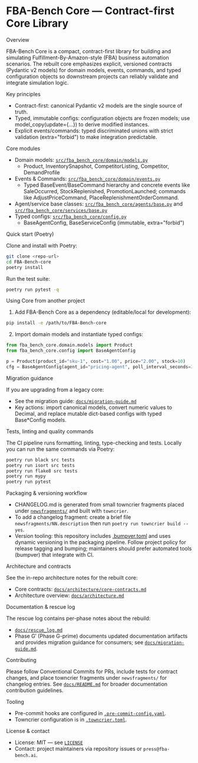 # FBA-Bench Core — Contract-first Core Library

Overview

FBA-Bench Core is a compact, contract-first library for building and
simulating Fulfillment-By-Amazon-style (FBA) business automation scenarios.
The rebuilt core emphasizes explicit, versioned contracts (Pydantic v2 models)
for domain models, events, commands, and typed configuration objects so
downstream projects can reliably validate and integrate simulation logic.

Key principles

- Contract-first: canonical Pydantic v2 models are the single source of truth.
- Typed, immutable configs: configuration objects are frozen models; use
  model_copy(update={...}) to derive modified instances.
- Explicit events/commands: typed discriminated unions with strict validation
  (extra="forbid") to make integration predictable.

Core modules

- Domain models: [`src/fba_bench_core/domain/models.py`](src/fba_bench_core/domain/models.py:1)
  - Product, InventorySnapshot, CompetitorListing, Competitor, DemandProfile
- Events & Commands: [`src/fba_bench_core/domain/events.py`](src/fba_bench_core/domain/events.py:1)
  - Typed BaseEvent/BaseCommand hierarchy and concrete events like SaleOccurred,
    StockReplenished, PromotionLaunched; commands like AdjustPriceCommand,
    PlaceReplenishmentOrderCommand.
- Agent/service base classes: [`src/fba_bench_core/agents/base.py`](src/fba_bench_core/agents/base.py:1)
  and [`src/fba_bench_core/services/base.py`](src/fba_bench_core/services/base.py:1)
- Typed configs: [`src/fba_bench_core/config.py`](src/fba_bench_core/config.py:1)
  - BaseAgentConfig, BaseServiceConfig (immutable, extra="forbid")

Quick start (Poetry)

Clone and install with Poetry:

```bash
git clone <repo-url>
cd FBA-Bench-core
poetry install
```

Run the test suite:

```bash
poetry run pytest -q
```

Using Core from another project

1. Add FBA-Bench Core as a dependency (editable/local for development):

```bash
pip install -e /path/to/FBA-Bench-core
```

2. Import domain models and instantiate typed configs:

```python
from fba_bench_core.domain.models import Product
from fba_bench_core.config import BaseAgentConfig

p = Product(product_id="sku-1", cost="1.00", price="2.00", stock=10)
cfg = BaseAgentConfig(agent_id="pricing-agent", poll_interval_seconds=30)
```

Migration guidance

If you are upgrading from a legacy core:
- See the migration guide: [`docs/migration-guide.md`](docs/migration-guide.md:1)
- Key actions: import canonical models, convert numeric values to Decimal,
  and replace mutable dict-based configs with typed Base*Config models.

Tests, linting and quality commands

The CI pipeline runs formatting, linting, type-checking and tests. Locally you
can run the same commands via Poetry:

```bash
poetry run black src tests
poetry run isort src tests
poetry run flake8 src tests
poetry run mypy
poetry run pytest
```

Packaging & versioning workflow

- CHANGELOG.md is generated from small towncrier fragments placed under
  [`newsfragments/`](newsfragments/:1) and built with `towncrier`.
- To add a changelog fragment: create a brief file `newsfragments/NN.description`
  then run `poetry run towncrier build --yes`.
- Version tooling: this repository includes [.bumpver.toml](.bumpver.toml:1)
  and uses dynamic versioning in the packaging pipeline. Follow project policy
  for release tagging and bumping; maintainers should prefer automated tools
  (bumpver) that integrate with CI.

Architecture and contracts

See the in-repo architecture notes for the rebuilt core:
- Core contracts: [`docs/architecture/core-contracts.md`](docs/architecture/core-contracts.md:1)
- Architecture overview: [`docs/architecture.md`](docs/architecture.md:1)

Documentation & rescue log

The rescue log contains per-phase notes about the rebuild:
- [`docs/rescue_log.md`](docs/rescue_log.md:1)
- Phase G′ (Phase G-prime) documents updated documentation artifacts and
  provides migration guidance for consumers; see [`docs/migration-guide.md`](docs/migration-guide.md:1).

Contributing

Please follow Conventional Commits for PRs, include tests for contract changes,
and place towncrier fragments under `newsfragments/` for changelog entries.
See [`docs/README.md`](docs/README.md:1) for broader documentation contribution
guidelines.

Tooling

- Pre-commit hooks are configured in [`.pre-commit-config.yaml`](.pre-commit-config.yaml:1).
- Towncrier configuration is in [`.towncrier.toml`](.towncrier.toml:1).

License & contact

- License: MIT — see [`LICENSE`](LICENSE:1)
- Contact: project maintainers via repository issues or `press@fba-bench.ai`.
